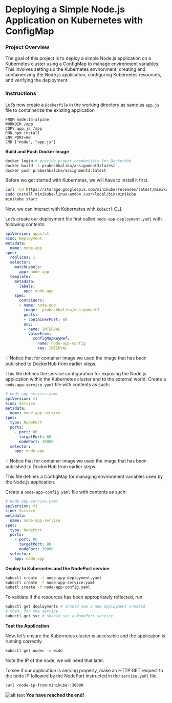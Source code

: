 # Deploying a Simple Node.js Application on Kubernetes with ConfigMap

### **Project Overview**

The goal of this project is to deploy a simple Node.js application on a Kubernetes cluster using a ConfigMap to manage environment variables. This involves setting up the Kubernetes environment, creating and containerizing the Node.js application, configuring Kubernetes resources, and verifying the deployment.

### Instructions


Let’s now create a `Dockerfile` in the working directory as same as [`app.js`](http://app.js) file to containerize the existing application

```docker
FROM node:14-alpine
WORKDIR /app
COPY app.js /app
RUN npm install
ENV PORT=80
CMD ["node", "app.js"]
```

**Build and Push Docker Image**

```bash
docker login # provide proper credentials for DockerHub
docker build -t prabeshkalika/assignment3:latest .
docker push prabeshkalika/assignment3:latest
```

Before we get started with Kubernetes, we will have to install it first.

```bash
curl -LO https://storage.googleapis.com/minikube/releases/latest/minikube-linux-amd64
sudo install minikube-linux-amd64 /usr/local/bin/minikube
minikube start
```

Now, we can interact with Kubernetes with `kubectl` CLI.

Let’s create our deployment file first called `node-app-deployment.yaml` with following contents:

```yaml
apiVersion: apps/v1
kind: Deployment
metadata:
  name: node-app
spec:
  replicas: 1
  selector:
    matchLabels:
      app: node-app
  template:
    metadata:
      labels:
        app: node-app
    spec:
      containers:
      - name: node-app
        image:  prabeshkalika/assignment3
        ports:
        - containerPort: 80
        env:
        - name: INTERVAL
          valueFrom:
            configMapKeyRef:
              name: node-app-config
              key: INTERVAL
```


💡 Notice that for container image we used the image that has been published to DockerHub from earlier steps.

This file defines the service configuration for exposing the Node.js application within the Kubernetes cluster and to the external world.
Create a `node-app-service.yaml` file with contents as such:

```yaml
# node-app-service.yaml
apiVersion: v1
kind: Service
metadata:
  name: node-app-service
spec:
  type: NodePort
  ports:
    - port: 80
      targetPort: 80
      nodePort: 30000
  selector:
    app: node-app
```

💡 Notice that for container image we used the image that has been published to DockerHub from earlier steps.

This file defines a ConfigMap for managing environment variables used by the Node.js application.

Create a `node-app-config.yaml` file with contents as such:

```yaml
# node-app-service.yaml
apiVersion: v1
kind: Service
metadata:
  name: node-app-service
spec:
  type: NodePort
  ports:
    - port: 80
      targetPort: 80
      nodePort: 30000
  selector:
    app: node-app
```
**Deploy to Kubernetes and the NodePort service**

```bash
kubectl create -f node-app-deployment.yaml
kubectl create -f node-app-service.yaml
kubetl create -f node-app-config.yaml
```

To validate if the resources has been appropriately reflected, run

```bash
kubectl get deployments # should see a new deployment created
# then, for the service
kubectl get svc # should see a NodePort service
```

**Test the Application**

Now, let’s ensure the Kubernetes cluster is accessible and the application is running correctly.

```bash
kubectl get nodes -o wide
```

Note the IP of the node, we will need that later.

To see if our application is serving properly, make an HTTP GET request to the node IP followed by the NodePort instructed in the `service.yaml` file.

```bash
curl <node-ip-from-minikube>:30000
```
![alt text](image.png)
**You have reached the end!**
